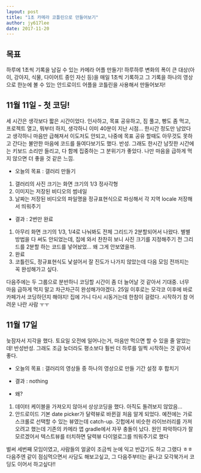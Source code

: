 ```yaml
---
layout: post
title: "1초 카메라 코틀린으로 만들어보기"
author: jy617lee
date: 2017-11-20    
---
```


## 목표
하루에 1초씩 기록을 남길 수 있는 카메라 어플 만들기!
하루하루 변화의 폭이 큰 대상(아이, 강아지, 식물, 다이어트 중인 자신 등)을 매일 1초씩 기록하고
그 기록을 하나의 영상으로 한눈에 볼 수 있는 안드로이드 어플을
코틀린을 사용해서 만들어보자!

## 11월 11일 - 첫 코딩!
세 시간은 생각보다 짧은 시간이었다. 인사하고, 목표 공유하고, 짐 풀고, 빵도 좀 먹고, 프로젝트 열고, 뭐부터 하지, 생각하니 이미 40분이 지난 시점... 한시간 정도만 남았다고 생각하니 마음만 급해져서 이도저도 안되고, 나중에 목표 공유 할때도 아무것도 못하고 간다는 불안한 마음에 코드를 들여다보기도 했다. 반성. 그래도 한시간 남짓한 시간에는 키보드 소리만 들리고, 다 함께 집중하는 그 분위기가 좋았다. 나만 마음을 급하게 먹지 않으면 더 좋을 것 같은 느낌.

- 오늘의 목표 : 갤러리 만들기
1. 갤러리의 사진 크기는 화면 크기의 1/3 정사각형
2. 이미지는 저장된 비디오의 썸네일
3. 날짜는 저장된 비디오의 파일명을 정규표현식으로 파싱해서 각 지역 locale 저장해서 띄워주기

- 결과 : 2번만 완료
1. 아무리 화면 크기의 1/3, 1/4로 나눠봐도 전체 그리드가 2분할되어서 나왔다. 별별 방법을 다 써도 안되었는데, 집에 와서 찬찬히 보니 사진 크기를 지정해주기 전 그리드를 2분할 하는 코드를 넣어놨었... 왜 그게 안보였을까.
2. 완료
3. 코틀린도, 정규표현식도 낯설어서 잘 진도가 나가지 않았는데 다음 모임 전까지는 꼭 완성해가고 싶다.

다음주에는 두 그룹으로 분반하니 코딩할 시간이 좀 더 늘어날 것 같아서 기대중. 너무 마음 급하게 먹지 말고 차근차근히 완성해가야겠다. 25일 이후로는 모각코 이후에 바로 카페가서 코딩하던지 해야지! 집에 가니 다시 시동거는데 한참이 걸렸다. 시작하기 참 어려운 나란 사람 ㅜㅜ

## 11월 17일
늦잠자서 지각을 했다. 토요일 오전에 일어나는거, 마음만 먹으면 할 수 있을 줄 알았는데! 반성반성. 그래도 조금 늦더라도 평소보다 훨씬 더 하루를 일찍 시작하는 것 같아서 좋다.

- 오늘의 목표 : 갤러리의 영상들 중 하나의 영상으로 만들 기간 설정 후 합치기

- 결과 : nothing

- 왜?
1. 데이터 케이블을 가져오지 않아서 상상코딩을 했다. 아직도 돌려보지 않았음...
2. 안드로이드 기본 date picker가 달력뷰로 바뀐걸 처음 알게 되었다. 예전에는 가로 스크롤로 선택할 수 있는 뷰였는데 catch-up. 깃헙에서 비슷한 라이브러리를 가져오려고 했는데 기존의 카메라 앱 gradle에서 자꾸 충돌이 났다. 원인 파악하다가 잘 모르겠어서 텍스트뷰를 터치하면 달력뷰 다이얼로그를 띄워주기로 했다

벌써 세번째 모임이였고, 사람들의 얼굴이 조금씩 눈에 익고 반갑기도 하고 그랬다 ㅎㅎ 다음주엔 같이 점심먹으면서 사담도 해보고싶고, 그 다음주부터는 끝나고 모각북가서 코딩도 이어서 하고싶다!!
